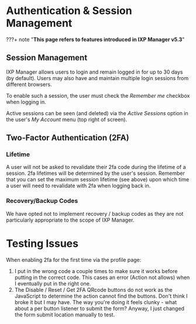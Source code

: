 # Authentication & Session Management

???+ note "**This page refers to features introduced in IXP Manager v5.3**"


## Session Management

IXP Manager allows users to login and remain logged in for up to 30 days (by default). Users may also have and maintain multiple login sessions from different browsers.

To enable such a session, the user must check the *Remember me* checkbox when logging in.

Active sessions can be seen (and deleted) via the *Active Sessions* option in the user's *My Account* menu (top right of screen).



## Two-Factor Authentication (2FA)


### Lifetime

A user will not be asked to revalidate their 2fa code during the lifetime of a session. 2fa lifetimes will be determined by the user's session. Remember that you can set the maximum session lifetime (see above) upon which time a user will need to revalidate with 2fa when logging back in.

### Recovery/Backup Codes

We have opted not to implement recovery / backup codes as they are not particularly appropriate to the scope of IXP Manager.

# Testing Issues

When enabling 2fa for the first time via the profile page:

1. I put in the wrong code a couple times to make sure it works before putting in the correct code. This cases an error (Action not allows) when I eventually put in the right one.
2. The Disable / Reset / Get 2FA QRcode buttons do not work as the JavaScript to determine the action cannot find the buttons. Don't think I broke it but I may have. The way you're doing it feels clunky - what about a per button listener to submit the form? Anyway, I just changed the form submit location manually to test.
